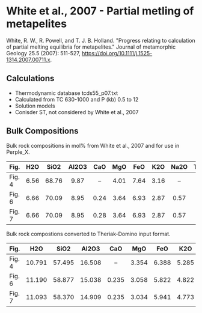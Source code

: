 # White et al., 2007 - Partial metling of metapelites

White, R. W., R. Powell, and T. J. B. Holland. "Progress relating to calculation of partial melting equilibria for metapelites." Journal of metamorphic Geology 25.5 (2007): 511-527, https://doi.org/10.1111/j.1525-1314.2007.00711.x.

## Calculations

- Thermodynamic database tcds55_p07.txt
- Calculated from TC 630-1000 and P (kb) 0.5 to 12
- Solution models
- Conisder ST, not considered by White et al., 2007

## Bulk Compositions

Bulk rock compositions in mol% from White et al., 2007 and for use in Perple_X.

|Fig. | H2O | SiO2 | Al2O3 | CaO | MgO | FeO | K2O | Na2O | TiO2 | O |
|:----|:---:|:---:|:---:|:---:|:---:|:---:|:---:|:---:|:---:|:---:|
|Fig. 4 | 6.56 | 68.76 | 9.87 | – | 4.01 | 7.64 | 3.16| – | – | – |
|Fig. 6 | 6.66 | 70.09 | 8.95 | 0.24 | 3.64 | 6.93 | 2.87 | 0.57 | – | – |
|Fig. 7 | 6.66 | 70.09 | 8.95 |0.28 | 3.64 | 6.93 | 2.87 | 0.57 | – | – |

Bulk rock compostions converted to Theriak-Domino input format.

|Fig. | H2O | SiO2 | Al2O3 | CaO | MgO | FeO | K2O | Na2O | TiO2 | O |
|:----|:---:|:---:|:---:|:---:|:---:|:---:|:---:|:---:|:---:|:---:|
|Fig. 4 | 10.791 | 57.495 | 16.508 | – | 3.354 | 6.388 | 5.285| – | – | – |
|Fig. 6 | 11.190| 58.877 | 15.038 | 0.235 | 3.058| 5.822 | 4.822 | 0.958 | – | – |
|Fig. 7 | 11.093 | 58.370 | 14.909 |0.235 | 3.034 | 5.941 | 4.773 | 0.941 | 0.535 | 0.168 |